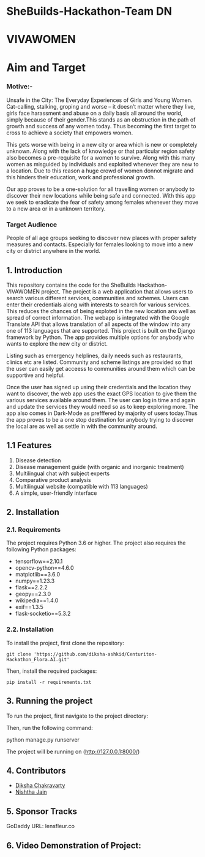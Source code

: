 # SheBuilds-Hackathon-Team DN
# VIVAWOMEN

# Aim and Target
### Motive:-
Unsafe in the City: The Everyday Experiences of Girls and Young Women. Cat-calling, stalking, groping and worse – it doesn’t matter where they live, girls face harassment and abuse on a daily basis all around the world, simply because of their gender.This stands as an obstruction in the path of growth and success of any women today. Thus becoming the first target to cross to achieve a society that empowers women.

This gets worse with being in a new city or area which is new or completely unknown. Along with the lack of knowledge or that particular region safety also becomes a pre-requisite for a women to survive. Along with this many women as misguided by individuals and exploited whenever they are new to a location. Due to this reason a huge crowd of women donnot migrate and this hinders their education, work and professional growth. 

Our app proves to be a one-solution for all travelling women or anybody to discover their new locations while being safe and connected. With this app we seek to eradicate the fear of safety among females whenever they move to a new area or in a unknown territory.

### Target Audience
People of all age groups seeking to discover new places with proper safety measures and contacts. Especially for females looking to move into a new city or district anywhere in the world.

## 1. Introduction

This repository contains the code for the SheBuilds Hackathon-VIVAWOMEN project. The project is a web application that allows users to search various different services, communities and schemes. Users can enter their credentials along with interests to search for various services. This reduces the chances of being exploted in the new location ans well as spread of correct information. The webapp is integrated with the Google Translate API that allows translation of all aspects of the window into any one of 113 languages that are supported. This project is built on the Django framework by Python. The app provides multiple options for anybody who wants to explore the new city or district.

Listing such as emergency helplines, daily needs such as restaurants, clinics etc are listed. Community and scheme listings are provided so that the user can easily get acceess to communities around them which can be supportive and helpful.

Once the user has signed up using their credentials and the location they want to discover, the web app uses the exact GPS location to give them the various services available around them. The user can log in time and again and update the services they would need so as to keep exploring more. The app also comes in Dark-Mode as prefffered by majority of users today.Thus the app proves to be a one stop destination for anybody trying to discover the local are as well as settle in with the community around.

## 1.1 Features
1. Disease detection
2. Disease management guide (with organic and inorganic treatment)
3. Multilingual chat with subject experts
4. Comparative product analysis
5. Multilingual website (compatible with 113 languages)
6. A simple, user-friendly interface

## 2. Installation

### 2.1. Requirements

The project requires Python 3.6 or higher. The project also requires the following Python packages:

  * tensorflow==2.10.1
  * opencv-python==4.6.0
  * matplotlib==3.6.0
  * numpy==1.23.3
  * flask==2.2.2
  * geopy==2.3.0
  * wikipedia==1.4.0
  * exif==1.3.5
  * flask-socketio==5.3.2

### 2.2. Installation

To install the project, first clone the repository:

`git clone 'https://github.com/diksha-ashkid/Centuriton-Hackathon_Flora.AI.git'`

Then, install the required packages:

`pip install -r requirements.txt`

## 3. Running the project

To run the project, first navigate to the project directory:


Then, run the following command:

python manage.py runserver

The project will be running on (http://127.0.0.1:8000/)

## 4. Contributors

  * [Diksha Chakravarty](https://github.com/diksha-ashkid)
  * [Nishtha Jain](https://github.com/2002nishthajain)

## 5. Sponsor Tracks
GoDaddy URL: lensfleur.co




## 6. Video Demonstration of Project:



